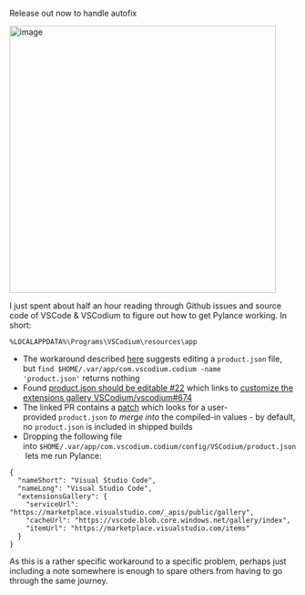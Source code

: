 Release out now to handle autofix

<img width="468" alt="image" src="https://github.com/samfisherirl/SetVSCodiumExtensionGallery/assets/98753696/6dedb3e2-3e9e-42ef-b315-f382d6f48a96">



I just spent about half an hour reading through Github issues and source code of VSCode & VSCodium to figure out how to get Pylance working. In short:

```%LOCALAPPDATA%\Programs\VSCodium\resources\app```

-   The workaround described [here](https://github.com/VSCodium/vscodium/issues/892#issuecomment-986663776) suggests editing a `product.json` file, but `find $HOME/.var/app/com.vscodium.codium -name 'product.json'` returns nothing
-   Found [product.json should be editable #22](https://github.com/flathub/com.vscodium.codium/issues/22) which links to [customize the extensions gallery VSCodium/vscodium#674](https://github.com/VSCodium/vscodium/pull/674)
-   The linked PR contains a [patch](https://github.com/VSCodium/vscodium/blob/3277bd4fa19f262fa1d1a1fb916b4d6d9e0bd134/patches/custom-gallery.patch#L35) which looks for a user-provided `product.json` *to merge into* the compiled-in values - by default, no `product.json` is included in shipped builds
-   Dropping the following file into `$HOME/.var/app/com.vscodium.codium/config/VSCodium/product.json` lets me run Pylance:

```
{
  "nameShort": "Visual Studio Code",
  "nameLong": "Visual Studio Code",
  "extensionsGallery": {
    "serviceUrl": "https://marketplace.visualstudio.com/_apis/public/gallery",
    "cacheUrl": "https://vscode.blob.core.windows.net/gallery/index",
    "itemUrl": "https://marketplace.visualstudio.com/items"
  }
}

```

As this is a rather specific workaround to a specific problem, perhaps just including a note somewhere is enough to spare others from having to go through the same journey.
